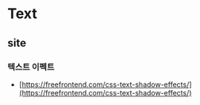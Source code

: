 # Text

## site

###  텍스트 이펙트

* [https://freefrontend.com/css-text-shadow-effects/](https://freefrontend.com/css-text-shadow-effects/)



